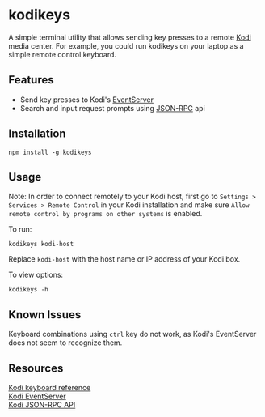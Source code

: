 # kodikeys

A simple terminal utility that allows sending key presses to a remote [Kodi](http://kodi.tv/) media center. For example, you could run kodikeys on your laptop as a simple remote control keyboard.

## Features
* Send key presses to Kodi's [EventServer](http://kodi.wiki/view/EventServer)  
* Search and input request prompts using [JSON-RPC](http://kodi.wiki/view/JSON-RPC_API) api  

## Installation
`npm install -g kodikeys`

## Usage

Note: In order to connect remotely to your Kodi host, first go to `Settings > Services > Remote Control` in your Kodi installation and make sure `Allow remote control by programs on other systems` is enabled.

To run:

```
kodikeys kodi-host
```

Replace `kodi-host` with the host name or IP address of your Kodi box.

To view options:

```
kodikeys -h
```

## Known Issues

Keyboard combinations using `ctrl` key do not work, as Kodi's EventServer does not seem to recognize them.

## Resources
[Kodi keyboard reference](http://kodi.wiki/view/Keyboard_controls)  
[Kodi EventServer](http://kodi.wiki/view/EventServer)  
[Kodi JSON-RPC API](http://kodi.wiki/view/JSON-RPC_API)
